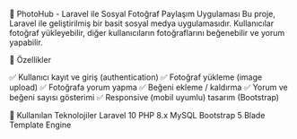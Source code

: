 📸 PhotoHub - Laravel ile Sosyal Fotoğraf Paylaşım Uygulaması
Bu proje, Laravel ile geliştirilmiş bir basit sosyal medya uygulamasıdır. Kullanıcılar fotoğraf yükleyebilir, diğer kullanıcıların fotoğraflarını beğenebilir ve yorum yapabilir.


🚀 Özellikler

✅ Kullanıcı kayıt ve giriş (authentication)
✅ Fotoğraf yükleme (image upload)
✅ Fotoğrafa yorum yapma
✅ Beğeni ekleme / kaldırma
✅ Yorum ve beğeni sayısı gösterimi
✅ Responsive (mobil uyumlu) tasarım (Bootstrap)


🧰 Kullanılan Teknolojiler
Laravel 10
PHP 8.x
MySQL
Bootstrap 5
Blade Template Engine



